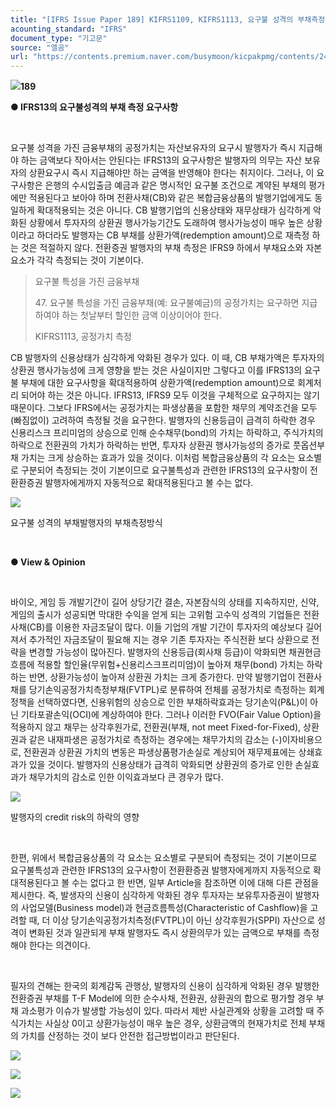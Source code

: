 ```yaml
---
title: "[IFRS Issue Paper 189] KIFRS1109, KIFRS1113, 요구불 성격의 부채측정 요구사항이 신용악화된 전환증권 발행자에게 적용되는지 여부"
acounting_standard: "IFRS"
document_type: "기고문"
source: "엘곰"
url: "https://contents.premium.naver.com/busymoon/kicpakpmg/contents/240811133413935hm"
---
```

![](https://n2.news.naver.com/l.gif?type=content)**189**

**● IFRS13의 요구불성격의 부채 측정 요구사항**

​

요구불 성격을 가진 금융부채의 공정가치는 자산보유자의 요구시 발행자가 즉시 지급해야 하는 금액보다 작아서는 안된다는 IFRS13의 요구사항은 발행자의 의무는 자산 보유자의 상환요구시 즉시 지급해야만 하는 금액을 반영해야 한다는 취지이다. 그러나, 이 요구사항은 은행의 수시입출금 예금과 같은 명시적인 요구불 조건으로 계약된 부채의 평가에만 적용된다고 보아야 하며 전환사채(CB)와 같은 복합금융상품의 발행기업에게도 동일하게 확대적용되는 것은 아니다. CB 발행기업의 신용상태와 재무상태가 심각하게 악화된 상황에서 투자자의 상환권 행사가능기간도 도래하여 행사가능성이 매우 높은 상황이라고 하더라도 발행자는 CB 부채를 상환가액(redemption amount)으로 재측정 하는 것은 적절하지 않다. 전환증권 발행자의 부채 측정은 IFRS9 하에서 부채요소와 자본요소가 각각 측정되는 것이 기본이다.

> 요구불 특성을 가진 금융부채
> 
> 47\. 요구불 특성을 가진 금융부채(예: 요구불예금)의 공정가치는 요구하면 지급하여야 하는 첫날부터 할인한 금액 이상이어야 한다.
> 
> KIFRS1113, 공정가치 측정

CB 발행자의 신용상태가 심각하게 악화된 경우가 있다. 이 때, CB 부채가액은 투자자의 상환권 행사가능성에 크게 영향을 받는 것은 사실이지만 그렇다고 이를 IFRS13의 요구불 부채에 대한 요구사항을 확대적용하여 상환가액(redemption amount)으로 회계처리 되어야 하는 것은 아니다. IFRS13, IFRS9 모두 이것을 구체적으로 요구하지는 않기 때문이다. 그보다 IFRS에서는 공정가치는 파생상품을 포함한 채무의 계약조건을 모두(빠짐없이) 고려하여 측정될 것을 요구한다. 발행자의 신용등급이 급격히 하락한 경우 신용리스크 프리미엄의 상승으로 인해 순수채무(bond)의 가치는 하락하고, 주식가치의 하락으로 전환권의 가치가 하락하는 반면, 투자자 상환권 행사가능성의 증가로 풋옵션부채 가치는 크게 상승하는 효과가 있을 것이다. 이처럼 복합금융상품의 각 요소는 요소별로 구분되어 측정되는 것이 기본이므로 요구불특성과 관련한 IFRS13의 요구사항이 전환환증권 발행자에게까지 자동적으로 확대적용된다고 볼 수는 없다.

![](https://scs-phinf.pstatic.net/MjAyNDA4MTFfMjg3/MDAxNzIzMzUwNzkxMTY0.ogFFfWT4BAr0d6kbDpaqKRuWEJl4a7hrOGECS8By8Cgg.i5CUKcQD4DfXPGAYTHjCW6oXl74dlRzF3_EOyzV5qXcg.PNG/image.png?type=w800)

요구불 성격의 부채발행자의 부채측정방식

​

**● View & Opinion**

**​**

바이오, 게임 등 개발기간이 길어 상당기간 결손, 자본잠식의 상태를 지속하지만, 신약, 게임의 출시가 성공되면 막대한 수익을 얻게 되는 고위험 고수익 성격의 기업들은 전환사채(CB)를 이용한 자금조달이 많다. 이들 기업의 개발 기간이 투자자의 예상보다 길어져서 추가적인 자금조달이 필요해 지는 경우 기존 투자자는 주식전환 보다 상환으로 전략을 변경할 가능성이 많아진다. 발행자의 신용등급(회사채 등급)이 악화되면 채권현금흐름에 적용할 할인율(무위험+신용리스크프리미엄)이 높아져 채무(bond) 가치는 하락하는 반면, 상환가능성이 높아져 상환권 가치는 크게 증가한다. 만약 발행기업이 전환사채를 당기손익공정가치측정부채(FVTPL)로 분류하여 전체를 공정가치로 측정하는 회계정책을 선택하였다면, 신용위험의 상승으로 인한 부채하락효과는 당기손익(P&L)이 아닌 기타포괄손익(OCI)에 계상하여야 한다. 그러나 이러한 FVO(Fair Value Option)을 적용하지 않고 채무는 상각후원가로, 전환권(부채, not meet Fixed-for-Fixed), 상환권과 같은 내재파생은 공정가치로 측정하는 경우에는 채무가치의 감소는 (-)이자비용으로, 전환권과 상환권 가치의 변동은 파생상품평가손실로 계상되어 재무제표에는 상쇄효과가 있을 것이다. 발행자의 신용상태가 급격히 악화되면 상환권의 증가로 인한 손실효과가 채무가치의 감소로 인한 이익효과보다 큰 경우가 많다.

![](https://scs-phinf.pstatic.net/MjAyNDA4MTFfMTEz/MDAxNzIzMzUwMTU2NTEy.RpnurbJ02hJCtdlz66fv-eRJFvTXRIbk2De9xbFoeEsg.qvmi6XtuNE-B3TtzBgzAwCmSSBNhJcfqdteuZBiVpisg.PNG/image.png?type=w800)

발행자의 credit risk의 하락의 영향

​

한편, 위에서 복합금융상품의 각 요소는 요소별로 구분되어 측정되는 것이 기본이므로 요구불특성과 관련한 IFRS13의 요구사항이 전환환증권 발행자에게까지 자동적으로 확대적용된다고 볼 수는 없다고 한 반면, 일부 Article을 참조하면 이에 대해 다른 관점을 제시한다. 즉, 발생자의 신용이 심각하게 악화된 경우 투자자는 보유투자증권이 발행자의 사업모델(Business model)과 현금흐름특성(Characteristic of Cashflow)을 고려할 때, 더 이상 당기손익공정가치측정(FVTPL)이 아닌 상각후원가(SPPI) 자산으로 성격이 변화된 것과 일관되게 부채 발행자도 즉시 상환의무가 있는 금액으로 부채를 측정해야 한다는 의견이다.

​

필자의 견해는 한국의 회계감독 관행상, 발행자의 신용이 심각하게 악화된 경우 발행한 전환증권 부채를 T-F Model에 의한 순수사채, 전환권, 상환권의 합으로 평가할 경우 부채 과소평가 이슈가 발생할 가능성이 있다. 따라서 제반 사실관계와 상황을 고려할 때 주식가치는 사실상 0이고 상환가능성이 매우 높은 경우, 상환금액의 현재가치로 전체 부채의 가치를 산정하는 것이 보다 안전한 접근방법이라고 판단된다.

![](https://scs-phinf.pstatic.net/MjAyNDA4MTFfMjEw/MDAxNzIzMzUxOTA2MDI5.sKabqyF70ds6xmP4dd51flU0ddQ_VI9blTu648nzNd4g.vccRBH5UsjBX1oEJy5zR_tSIro6TC0a0veLL6uirEE0g.PNG/image.png?type=w800)

![](https://scs-phinf.pstatic.net/MjAyNDA4MTFfMTUx/MDAxNzIzMzUxNjQwMDI2.kU5gYm9_uwjM7JIlv73-MvJRICua5cVFSuXIdtkL6Nkg.gGE0_dOGHuC2fpS9MQ65rogIKgCHxS345msXZeLbHDUg.PNG/image.png?type=w800)

![](https://scs-phinf.pstatic.net/MjAyNDA4MTFfMzgg/MDAxNzIzMzUxNzIzODQx.7RNajROXvt5QLMyUMEo987BSSdZwH4a3sERLF0FmW-8g.MXtiY0rxy0nq-b7XT7Hm7hh4hNwec3D7uSlHtKmrFqgg.PNG/image.png?type=w800)

​